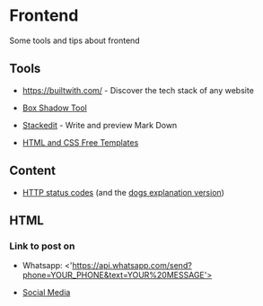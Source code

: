 # Frontend

Some tools and tips about frontend

## Tools

- <https://builtwith.com/> - Discover the tech stack of any website

- [Box Shadow Tool](https://www.cssmatic.com/box-shadow)

- [Stackedit](https://stackedit.io/app#) - Write and preview Mark Down

- [HTML and CSS Free Templates](http://www.mashup-template.com/templates.html)

## Content

- [HTTP status codes](https://en.wikipedia.org/wiki/List_of_HTTP_status_codes) (and the [dogs explanation version](https://httpstatusdogs.com/))

## HTML

### Link to post on

- Whatsapp: <'https://api.whatsapp.com/send?phone=YOUR_PHONE&text=YOUR%20MESSAGE'>

- [Social Media](https://gist.github.com/apisandipas/74d396c7853b93f5f861091a2135d527)

